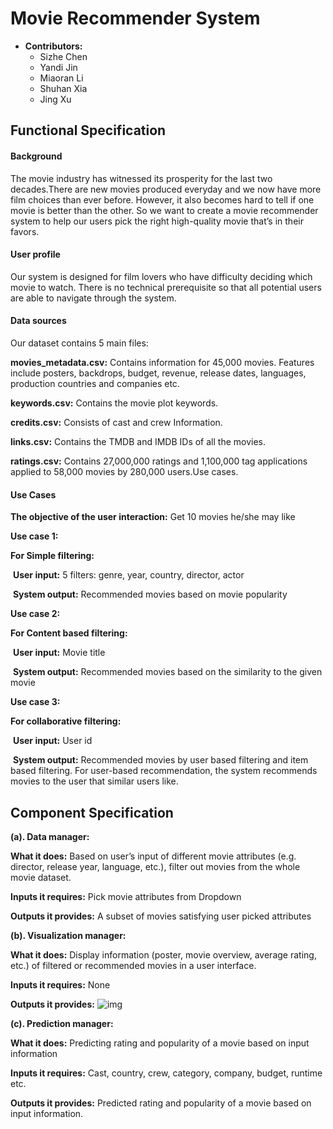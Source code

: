 # Movie Recommender System

- **Contributors:** 
  - Sizhe Chen
  - Yandi Jin
  - Miaoran Li
  - Shuhan Xia
  - Jing Xu

## Functional Specification

#### Background

The movie industry has witnessed its prosperity for the last two decades.There are new movies produced everyday and we now have more film choices than ever before. However, it also becomes hard to tell if one movie is better than the other. So we want to create a movie recommender system to help our users pick the right high-quality movie that’s in their favors.

#### User profile

Our system is designed for film lovers who have difficulty deciding which movie to watch. There is no technical prerequisite so that all potential users are able to navigate through the system.

#### Data sources

Our dataset contains 5 main files:

**movies_metadata.csv:** Contains information for 45,000 movies. Features include posters, backdrops, budget, revenue, release dates, languages, production countries and companies etc.

**keywords.csv:** Contains the movie plot keywords.

**credits.csv:** Consists of cast and crew Information.

**links.csv:** Contains the TMDB and IMDB IDs of all the movies.

**ratings.csv:** Contains 27,000,000 ratings and 1,100,000 tag applications applied to 58,000 movies by 280,000 users.Use cases. 

#### Use Cases

**The objective of the user interaction:** Get 10 movies he/she may like

**Use case 1:**

**For Simple filtering:**

​	**User input:** 5 filters: genre, year, country, director, actor 

​	**System output:** Recommended movies based on movie popularity

**Use case 2:**

**For Content based filtering:**

​	**User input:** Movie title

​	**System output:** Recommended movies based on the similarity to the given movie

**Use case 3:**

**For collaborative filtering:**

​	**User input:** User id

​	**System output:** Recommended movies by user based filtering and item based filtering. For user-based recommendation, the system recommends movies to the user that similar users like. 

## Component Specification

**(a). Data manager:**

**What it does:** Based on user’s input of different movie attributes (e.g. director, release year, language, etc.), filter out movies from the whole movie dataset.

**Inputs it requires:** Pick movie attributes from Dropdown

**Outputs it provides:** A subset of movies satisfying user picked attributes

**(b). Visualization manager:** 

**What it does:** Display information (poster, movie overview, average rating, etc.)  of filtered or recommended movies in a user interface.

**Inputs it requires:** None

**Outputs it provides:** ![img](https://lh3.googleusercontent.com/92ne2UboVFU89ka2z93iO7TIF2E2Jx9nYQ4pKzIyV29uliIwOFAjIu37NxRVmOl7q3Cnu_hKYWq8slQCoNj5F7bdjkTP3M1h8B8yqanD4WAbP8dArlCTWDqC6-fQrnXPz1WHDi1D)

**(c). Prediction manager:** 

**What it does:** Predicting rating and popularity of a movie based on input information

**Inputs it requires:** Cast, country, crew, category, company, budget, runtime etc.

**Outputs it provides:** Predicted rating and popularity of a movie based on input information. 
